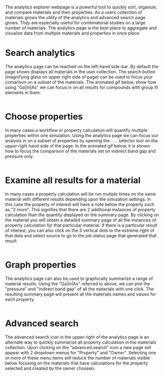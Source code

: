 <!-- by MH -->

The analytics explorer webpage is a powerful tool to quickly sort, organize, and compare materials and their properties. As a users collection of materials grows the utility of the analytics and advanced search page grows. They are especially useful for combinatorial studies on a large number of materials. The analytics page is the best place to aggregate and visualize data from multiple materials and properties in once place.

# Search analytics

The analytics page can be reached on the left-hand side-bar. By default the page shows displays all materials in the user collection.  The search button (magnifying glass on upper right side of page) can be used to focus your comarison on a subset of the materials.  The animated gif below, show how using "Ga|In|As" we can focus in on all results for compounds with group III elements in them.

<img data-gifffer="/images/SearchAnalytics.gif" />

# Choose properties

In many cases a workflow or property calculation will quantify multiple properties within one simulation.  Using the analytics page we can focus our analysis in on a subset of properties by opening the `...` selector tool on the upper right hand side of the page.  In the animated gif below, it is shown how to focus the comparison of the materials set on indirect band gap and pressure only.

<img data-gifffer="/images/ChooseProperties.gif" />

# Examine all results for a material

In many cases a property calculation will be run mutiple times on the same material with different results depending upon the simulation settings.  In this case the property of interest will have a note below the property such as "2 more".  This signifies that there are 2 additional instances of property calculation than the quantity displayed on the summary page.  By clicking on the material you will obtain a detailed summary page of all the instances of property calculation for that particular material. If there is a particular result of interest, you can also click on the 3 vertical dots to the extreme right of that data and select source to go to the job status page that generated that result.

<img data-gifffer="/images/AllMaterialResults.gif" />

# Graph properties

The analytics page can also be used to graphically summarize a range of material results.  Using the "Ga|In|As" referred to above, we can plot the "pressure" and "indirect band gap" of all the materials with one click. The resulting summary page will present all the materials names and values for each property.

<img data-gifffer="/images/GraphProperties.gif" />

# Advanced search

The advanced search icon in the upper right of the analytics page is an alternate way to quickly summarize all property calculation in the materials collection.  Upon clicking on the "advanced search" icon a new page will appear with 2 dropdown menus for "Property" and "Owner".  Selecting one or more of these menu items will reduce the number of materials visible below focusing on the materials that have calculations for the property selected and created by the owner choosen.

<img data-gifffer="/images/AdvancedSearch.gif" />